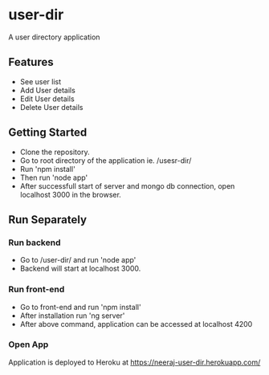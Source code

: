 # user-dir
A user directory application

## Features
* See user list
* Add User details 
* Edit User details
* Delete User details

## Getting Started
* Clone the repository.
* Go to root directory of the application ie. /usesr-dir/
* Run 'npm install'
* Then run 'node app'
* After successfull start of server and mongo db connection, open localhost 3000 in the browser.

## Run Separately

### Run backend
* Go to /user-dir/ and run 'node app'
* Backend will start at localhost 3000.

### Run front-end
* Go to front-end and run 'npm install'
* After installation run 'ng server'
* After above command, application can be accessed at localhost 4200

### Open App
Application is deployed to Heroku at https://neeraj-user-dir.herokuapp.com/
